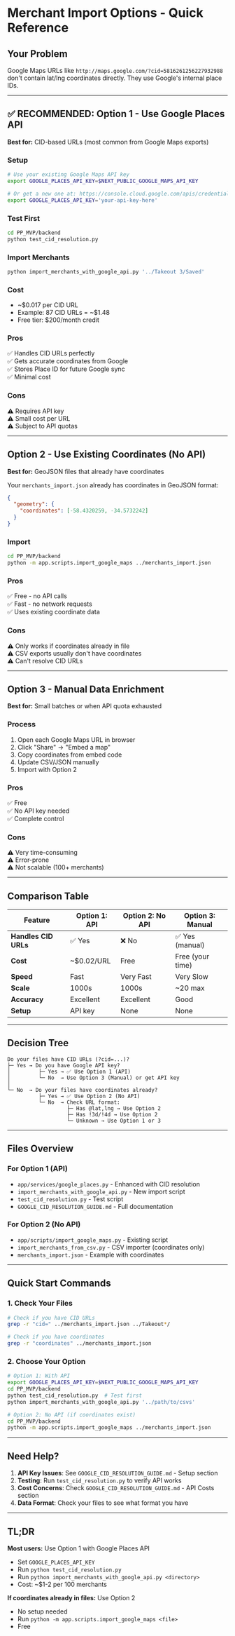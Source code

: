 # Merchant Import Options - Quick Reference

## Your Problem
Google Maps URLs like `http://maps.google.com/?cid=5816261256227932988` don't contain lat/lng coordinates directly. They use Google's internal place IDs.

---

## ✅ RECOMMENDED: Option 1 - Use Google Places API

**Best for:** CID-based URLs (most common from Google Maps exports)

### Setup
```bash
# Use your existing Google Maps API key
export GOOGLE_PLACES_API_KEY=$NEXT_PUBLIC_GOOGLE_MAPS_API_KEY

# Or get a new one at: https://console.cloud.google.com/apis/credentials
export GOOGLE_PLACES_API_KEY='your-api-key-here'
```

### Test First
```bash
cd PP_MVP/backend
python test_cid_resolution.py
```

### Import Merchants
```bash
python import_merchants_with_google_api.py '../Takeout 3/Saved'
```

### Cost
- ~$0.017 per CID URL
- Example: 87 CID URLs = ~$1.48
- Free tier: $200/month credit

### Pros
✅ Handles CID URLs perfectly  
✅ Gets accurate coordinates from Google  
✅ Stores Place ID for future Google sync  
✅ Minimal cost  

### Cons
⚠️ Requires API key  
⚠️ Small cost per URL  
⚠️ Subject to API quotas  

---

## Option 2 - Use Existing Coordinates (No API)

**Best for:** GeoJSON files that already have coordinates

Your `merchants_import.json` already has coordinates in GeoJSON format:
```json
{
  "geometry": {
    "coordinates": [-58.4320259, -34.5732242]
  }
}
```

### Import
```bash
cd PP_MVP/backend
python -m app.scripts.import_google_maps ../merchants_import.json
```

### Pros
✅ Free - no API calls  
✅ Fast - no network requests  
✅ Uses existing coordinate data  

### Cons
⚠️ Only works if coordinates already in file  
⚠️ CSV exports usually don't have coordinates  
⚠️ Can't resolve CID URLs  

---

## Option 3 - Manual Data Enrichment

**Best for:** Small batches or when API quota exhausted

### Process
1. Open each Google Maps URL in browser
2. Click "Share" → "Embed a map"
3. Copy coordinates from embed code
4. Update CSV/JSON manually
5. Import with Option 2

### Pros
✅ Free  
✅ No API key needed  
✅ Complete control  

### Cons
⚠️ Very time-consuming  
⚠️ Error-prone  
⚠️ Not scalable (100+ merchants)  

---

## Comparison Table

| Feature | Option 1: API | Option 2: No API | Option 3: Manual |
|---------|---------------|------------------|------------------|
| **Handles CID URLs** | ✅ Yes | ❌ No | ✅ Yes (manual) |
| **Cost** | ~$0.02/URL | Free | Free (your time) |
| **Speed** | Fast | Very Fast | Very Slow |
| **Scale** | 1000s | 1000s | ~20 max |
| **Accuracy** | Excellent | Excellent | Good |
| **Setup** | API key | None | None |

---

## Decision Tree

```
Do your files have CID URLs (?cid=...)? 
├─ Yes → Do you have Google API key?
│         ├─ Yes → ✅ Use Option 1 (API)
│         └─ No  → Use Option 3 (Manual) or get API key
│
└─ No  → Do your files have coordinates already?
          ├─ Yes → ✅ Use Option 2 (No API)
          └─ No  → Check URL format:
                   ├─ Has @lat,lng → Use Option 2
                   ├─ Has !3d/!4d → Use Option 2
                   └─ Unknown → Use Option 1 or 3
```

---

## Files Overview

### For Option 1 (API)
- `app/services/google_places.py` - Enhanced with CID resolution
- `import_merchants_with_google_api.py` - New import script
- `test_cid_resolution.py` - Test script
- `GOOGLE_CID_RESOLUTION_GUIDE.md` - Full documentation

### For Option 2 (No API)
- `app/scripts/import_google_maps.py` - Existing script
- `import_merchants_from_csv.py` - CSV importer (coordinates only)
- `merchants_import.json` - Example with coordinates

---

## Quick Start Commands

### 1. Check Your Files
```bash
# Check if you have CID URLs
grep -r "cid=" ../merchants_import.json ../Takeout*/

# Check if you have coordinates
grep -r "coordinates" ../merchants_import.json
```

### 2. Choose Your Option
```bash
# Option 1: With API
export GOOGLE_PLACES_API_KEY=$NEXT_PUBLIC_GOOGLE_MAPS_API_KEY
cd PP_MVP/backend
python test_cid_resolution.py  # Test first
python import_merchants_with_google_api.py '../path/to/csvs'

# Option 2: No API (if coordinates exist)
cd PP_MVP/backend
python -m app.scripts.import_google_maps ../merchants_import.json
```

---

## Need Help?

1. **API Key Issues**: See `GOOGLE_CID_RESOLUTION_GUIDE.md` - Setup section
2. **Testing**: Run `test_cid_resolution.py` to verify API works
3. **Cost Concerns**: Check `GOOGLE_CID_RESOLUTION_GUIDE.md` - API Costs section
4. **Data Format**: Check your files to see what format you have

---

## TL;DR

**Most users:** Use Option 1 with Google Places API
- Set `GOOGLE_PLACES_API_KEY`
- Run `python test_cid_resolution.py`
- Run `python import_merchants_with_google_api.py <directory>`
- Cost: ~$1-2 per 100 merchants

**If coordinates already in files:** Use Option 2
- No setup needed
- Run `python -m app.scripts.import_google_maps <file>`
- Free

